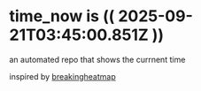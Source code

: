 # time_now is (( 2025-09-21T03:45:00.851Z ))

an automated repo that shows the currnent time

inspired by [breakingheatmap](https://github.com/breakingheatmap/breakingheatmap)